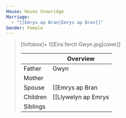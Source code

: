 ```yaml
---
House: House Snowridge
Marriage:
  - "[[Emrys ap Bran|Emrys ap Bran]]"
Gender: Female
---
```

> [!infobox]+
> ![[Eira ferch Gwyn.jpg|cover]]
> 
> || Overview  |
> | ---  | ---    |
> | Father   |  Gwyn |
> | Mother  |   |
> | Spouse  | [[Emrys ap Bran|Emrys ap Bran]]  |
> | Children | [[Llywelyn ap Emrys|Llywelyn ap Emrys]], [[Gwenhwyfar ferch Eira|Gwenhwyfar ferch Eira]]  |
> | Siblings  |   |
> 

